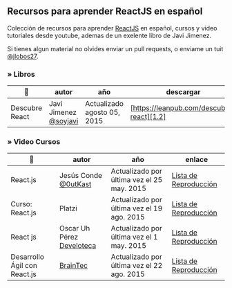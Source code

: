 ## Recursos para aprender ReactJS en español

Colección de recursos para aprender [ReactJS][1] en español, cursos y video tutoriales desde youtube, ademas de un exelente libro de Javi Jimenez.

Si tienes algun material no olvides enviar un pull requests, o enviame un tuit [@jlobos27][2].

[1]: https://facebook.github.io/react/
[2]: https://twitter.com/jlobos27

### » Libros

| :rocket: | autor | año | descargar |
| -------- | ----- | --- | --------- |
| Descubre React | Javi Jimenez [@soyjavi][1.2] | Actualizado agosto 05, 2015 | [https://leanpub.com/descubre-react][1.2] |


[1.1]: https://twitter.com/soyjavi
[1.2]: https://leanpub.com/descubre-react


### » Video Cursos

| :rocket: | autor | año | enlace |
| -------- | ----- | --- | ------ |
| React.js | Jesús Conde [@0utKast][v1.1] | Actualizado por última vez el 25 may. 2015 | [Lista de Reproducción][v1.2] |
| Curso: React.js | Platzi | Actualizado por última vez el 19 ago. 2015 | [Lista de Reproducción][v2.2] |
| React js | Oscar Uh Pérez [Develoteca][v3.1]  | Actualizado por última vez el 1 may. 2015 | [Lista de Reproducción][v3.2] |
| Desarrollo Ágil con React.js | [BrainTec][v4.1] | Actualizado por última vez el 22 ago. 2015 | [Lista de Reproducción][v4.2] |

[v1.1]: https://twitter.com/0utKast
[v1.2]: https://www.youtube.com/playlist?list=PLEtcGQaT56ci0QiNycpR8mXWeaXcZn5yA
[v2.1]: null
[v2.2]: https://www.youtube.com/playlist?list=PLa28R7QEiMblX90sGz23mLhHq5X_JzSmi
[v3.1]: http://develoteca.com/
[v3.2]: https://www.youtube.com/playlist?list=PLSuKjujFoGJ2XwyfRvH2nvJ44gvxBEPOd1
[v4.1]: https://www.facebook.com/braintec.la
[v4.2]: https://www.youtube.com/playlist?list=PLnW2LExoie2XEAFmCxlHhKCG6qj4G_CfB
